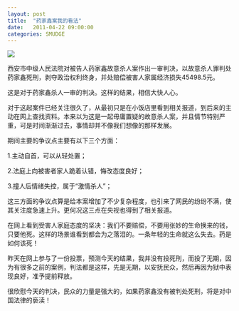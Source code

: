 ```yaml
---
layout: post
title:  "药家鑫案我的看法"
date:   2011-04-22 09:00:00
categories: SMUDGE
---
```


<img src="http://binnng.coding.io/assets/images/yaojiaxin.jpg"/>

西安市中级人民法院对被告人药家鑫故意杀人案作出一审判决，以故意杀人罪判处药家鑫死刑，剥夺政治权利终身，并处赔偿被害人家属经济损失45498.5元。



这是对于药家鑫杀人一审的判决。这样的结果，相信大快人心。



对于这起案件已经关注很久了，从最初只是在小饭店里看到相关报道，到后来的主动在网上查找资料。本来以为这是一起毋庸置疑的故意杀人案，并且情节特别严重，可是时间渐渐过去，事情却并不像我们想像的那样发展。



期间主要的争议点主要有以下三个方面：

1.主动自首，可以从轻处置；

2.法庭上向被害者家人跪着认错，悔改态度良好；

3.撞人后情绪失控，属于“激情杀人”；

这三方面的争议点算是给本案增加了不少复杂程度，也引来了网民的纷纷不满，使其关注度急速上升。更何况这三点在央视也得到了相关报道。



在网上看到受害人家庭态度的坚决：我们不要赔偿，不要用张妙的生命换来的钱，只要他死。这样的场景谁看到都会为之落泪的。一条年轻的生命就这么失去。药是如何该死！



昨天在网上参与了一份投票，预测今天的结果，我并没有投死刑，而投了无期，因为有很多之前的案例，判法都是这样，先是无期，以安抚民众，然后再因为狱中表现良好，准予提前释放。



很欣慰今天的判决，民众的力量是强大的，如果药家鑫没有被判处死刑，将是对中国法律的亵渎！